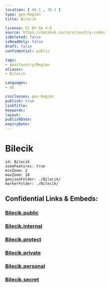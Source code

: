 ```yaml
---
location: [ 40.1 , 30.1 ] 
type: geo-Region
title: Bilecik

license: CC BY-SA 4.0
source: https://datahub.io/core/country-codes
isDeleted: false
isReadOnly: false
draft: false
confidential: public

tags:
- geo/Country/Region
aliases:
- Bilecik

Languages:
- de

cssclasses: geo-Region
publish: true
linkTitle: 
keywords: 
layout: 
publishDate: 
expiryDate: 
---
```


# Bilecik

```leaflet
id: Bilecik
zoomFeatures: true 
minZoom: 2 
maxZoom: 18
geojsonFolder: ./Bilecik/
markerFolder: ./Bilecik/
```


## Confidential Links & Embeds: 

### [Bilecik.public](/_public/\Earth\Continent\Europe\Europe~East\Turkey\Provinces~TurkeyBilecik.public.md) 

### [Bilecik.internal](/_internal/\Earth\Continent\Europe\Europe~East\Turkey\Provinces~TurkeyBilecik.internal.md) 

### [Bilecik.protect](/_protect/\Earth\Continent\Europe\Europe~East\Turkey\Provinces~TurkeyBilecik.protect.md) 

### [Bilecik.private](/_private/\Earth\Continent\Europe\Europe~East\Turkey\Provinces~TurkeyBilecik.private.md) 

### [Bilecik.personal](/_personal/\Earth\Continent\Europe\Europe~East\Turkey\Provinces~TurkeyBilecik.personal.md) 

### [Bilecik.secret](/_secret/\Earth\Continent\Europe\Europe~East\Turkey\Provinces~TurkeyBilecik.secret.md)

